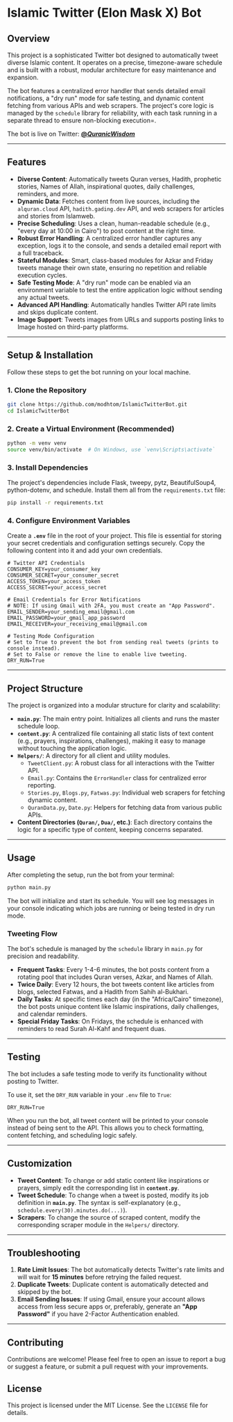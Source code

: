 # Islamic Twitter (Elon Mask X) Bot

## Overview

This project is a sophisticated Twitter bot designed to automatically tweet diverse Islamic content. It operates on a precise, timezone-aware schedule and is built with a robust, modular architecture for easy maintenance and expansion.

The bot features a centralized error handler that sends detailed email notifications, a "dry run" mode for safe testing, and dynamic content fetching from various APIs and web scrapers. The project's core logic is managed by the `schedule` library for reliability, with each task running in a separate thread to ensure non-blocking execution=.

The bot is live on Twitter: **[@_QuranicWisdom_](https://x.com/_QuranicWisdom_)**

---

## Features

- **Diverse Content**: Automatically tweets Quran verses, Hadith, prophetic stories, Names of Allah, inspirational quotes, daily challenges, reminders, and more.
- **Dynamic Data**: Fetches content from live sources, including the `alquran.cloud` API, `hadith.gading.dev` API, and web scrapers for articles and stories from Islamweb.
- **Precise Scheduling**: Uses a clean, human-readable schedule (e.g., "every day at 10:00 in Cairo") to post content at the right time.
- **Robust Error Handling**: A centralized error handler captures any exception, logs it to the console, and sends a detailed email report with a full traceback.
- **Stateful Modules**: Smart, class-based modules for Azkar and Friday tweets manage their own state, ensuring no repetition and reliable execution cycles.
- **Safe Testing Mode**: A "dry run" mode can be enabled via an environment variable to test the entire application logic without sending any actual tweets.
- **Advanced API Handling**: Automatically handles Twitter API rate limits and skips duplicate content.
- **Image Support**: Tweets images from URLs and supports posting links to Image hosted on third-party platforms.

---

## Setup & Installation

Follow these steps to get the bot running on your local machine.

### 1\. Clone the Repository

```bash
git clone https://github.com/modhtom/IslamicTwitterBot.git
cd IslamicTwitterBot
```

### 2\. Create a Virtual Environment (Recommended)

```bash
python -m venv venv
source venv/bin/activate  # On Windows, use `venv\Scripts\activate`
```

### 3\. Install Dependencies

The project's dependencies include Flask, tweepy, pytz, BeautifulSoup4, python-dotenv, and schedule. Install them all from the `requirements.txt` file:

```bash
pip install -r requirements.txt
```

### 4\. Configure Environment Variables

Create a **`.env`** file in the root of your project. This file is essential for storing your secret credentials and configuration settings securely. Copy the following content into it and add your own credentials.

```env
# Twitter API Credentials
CONSUMER_KEY=your_consumer_key
CONSUMER_SECRET=your_consumer_secret
ACCESS_TOKEN=your_access_token
ACCESS_SECRET=your_access_secret

# Email Credentials for Error Notifications
# NOTE: If using Gmail with 2FA, you must create an "App Password".
EMAIL_SENDER=your_sending_email@gmail.com
EMAIL_PASSWORD=your_gmail_app_password
EMAIL_RECEIVER=your_receiving_email@gmail.com

# Testing Mode Configuration
# Set to True to prevent the bot from sending real tweets (prints to console instead).
# Set to False or remove the line to enable live tweeting.
DRY_RUN=True
```

---

## Project Structure

The project is organized into a modular structure for clarity and scalability:

- **`main.py`**: The main entry point. Initializes all clients and runs the master schedule loop.
- **`content.py`**: A centralized file containing all static lists of text content (e.g., prayers, inspirations, challenges), making it easy to manage without touching the application logic.
- **`Helpers/`**: A directory for all client and utility modules.
  - `TweetClient.py`: A robust class for all interactions with the Twitter API.
  - `Email.py`: Contains the `ErrorHandler` class for centralized error reporting.
  - `Stories.py`, `Blogs.py`, `Fatwas.py`: Individual web scrapers for fetching dynamic content.
  - `QuranData.py`, `Date.py`: Helpers for fetching data from various public APIs.
- **Content Directories (`Quran/`, `Dua/`, etc.)**: Each directory contains the logic for a specific type of content, keeping concerns separated.

---

## Usage

After completing the setup, run the bot from your terminal:

```bash
python main.py
```

The bot will initialize and start its schedule. You will see log messages in your console indicating which jobs are running or being tested in dry run mode.

### Tweeting Flow

The bot's schedule is managed by the `schedule` library in `main.py` for precision and readability.

- **Frequent Tasks**: Every 1-4-6 minutes, the bot posts content from a rotating pool that includes Quran verses, Azkar, and Names of Allah.
- **Twice Daily**: Every 12 hours, the bot tweets content like articles from blogs, selected Fatwas, and a Hadith from Sahih al-Bukhari.
- **Daily Tasks**: At specific times each day (in the "Africa/Cairo" timezone), the bot posts unique content like Islamic inspirations, daily challenges, and calendar reminders.
- **Special Friday Tasks**: On Fridays, the schedule is enhanced with reminders to read Surah Al-Kahf and frequent duas.

---

## Testing

The bot includes a safe testing mode to verify its functionality without posting to Twitter.

To use it, set the `DRY_RUN` variable in your `.env` file to `True`:

```env
DRY_RUN=True
```

When you run the bot, all tweet content will be printed to your console instead of being sent to the API. This allows you to check formatting, content fetching, and scheduling logic safely.

---

## Customization

- **Tweet Content**: To change or add static content like inspirations or prayers, simply edit the corresponding list in **`content.py`**.
- **Tweet Schedule**: To change when a tweet is posted, modify its job definition in **`main.py`**. The syntax is self-explanatory (e.g., `schedule.every(30).minutes.do(...)`).
- **Scrapers**: To change the source of scraped content, modify the corresponding scraper module in the `Helpers/` directory.

---

## Troubleshooting

1.  **Rate Limit Issues**: The bot automatically detects Twitter's rate limits and will wait for **15 minutes** before retrying the failed request.
2.  **Duplicate Tweets**: Duplicate content is automatically detected and skipped by the bot.
3.  **Email Sending Issues**: If using Gmail, ensure your account allows access from less secure apps or, preferably, generate an **"App Password"** if you have 2-Factor Authentication enabled.

---

## Contributing

Contributions are welcome\! Please feel free to open an issue to report a bug or suggest a feature, or submit a pull request with your improvements.

## License

This project is licensed under the MIT License. See the `LICENSE` file for details.
